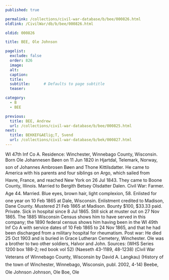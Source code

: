 ```yaml
---
published: true

permalink: /collections/civil-war-database/b/bee/000826.html
oldlink: /CivilWar/db/b/bee/000826.html

oldid: 000826

title: BEE, Ole Johnson

pagelist:
  exclude: false
  order: 826
  image: 
  alt:
  caption:
  title:
  subtitle:      # Defaults to page subtitle
  teaser:

category: 
  - B 
  - BEE

previous:
  title: BEE, Andrew
  url: /collections/civil-war-database/b/bee/000825.html  
next:
  title: BEKKEF&AElig;T, Svend
  url: /collections/civil-war-database/b/bek/000827.html   
---
```

WI 47th Inf Co A. Residence: Winchester, Winnebago County, Wisconsin. Born &#147;Ole Johannesen B&oslash;en&#148; on 11 Jun 1820 in Hjartdal, Telemark, Norway, son of Johannes Ambrosen B&oslash;en and Thone Kittilsdatter. He came to America with his parents and four siblings on &#147;Argo&#148;, which sailed from Havre, France, and reached New York on 26 Jul 1843. They came to Boone County, Illinois. Married to Bergith &#147;Betsey&#148; Olsdatter Dalen. Civil War: Farmer. Age 44. Married. Blue eyes, brown hair, light complexion, 5&#146;8&#148;. Enlisted for one year on 10 Feb 1865 at Dale, Wisconsin. Enlistment credited to Madison, Dane County. Mustered 21 Feb 1865 at Madison. Bounty $100, $33.33 paid. Private. Sick in hospital since 8 Jul 1865. Still sick at muster out on 27 Nov 1865. The 1885 Wisconsin Census shows him to have served in this company; the 1890 federal census shows him having been in the WI 49th Inf Co A with service dates of 10 Feb 1865 to 24 Nov 1865, and that he had been discharged from a military hospital for rheumatism. Post war: He died 25 Oct 1903 and is buried in Grace Lutheran Cemetery, Winchester. Ole was a brother to two other soldiers, Halvor and John. Sources: (WHS Series 1200 box 188-2; red book vol 52) (Naeseth &#146;43-1189, &#146;48-1238) (&#147;Civil War Veterans of Winnebago County, Wisconsin&#148; by David A. Langkau) (History of the town of Winchester, Winnebago, Wisconsin, publ. 2002, 4-14) &#147;Beebe, Ole Johnson&#148; &#147;Johnson, Ole&#148; &#147;Boe, Ole&#148;